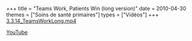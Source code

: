 +++
title = "Teams Work, Patients Win (long version)"
date = 2010-04-30
themes = ["Soins de santé primaires"]
types = ["Vidéos"]
+++
[3.3.14_TeamsWorkLong.mp4](/files/3.3.14_TeamsWorkLong.mp4)

[YouTube](https://www.youtube.com/watch?v=YipFWjZp2Jc)
